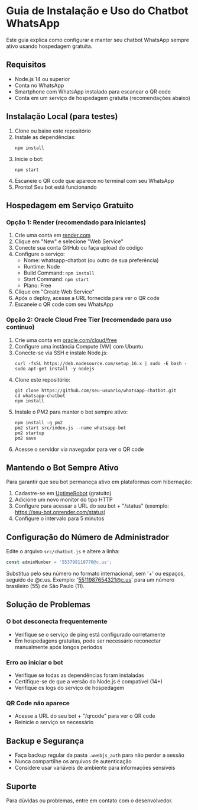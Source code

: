 # Guia de Instalação e Uso do Chatbot WhatsApp

Este guia explica como configurar e manter seu chatbot WhatsApp sempre ativo usando hospedagem gratuita.

## Requisitos

- Node.js 14 ou superior
- Conta no WhatsApp
- Smartphone com WhatsApp instalado para escanear o QR code
- Conta em um serviço de hospedagem gratuita (recomendações abaixo)

## Instalação Local (para testes)

1. Clone ou baixe este repositório
2. Instale as dependências:
   ```
   npm install
   ```
3. Inicie o bot:
   ```
   npm start
   ```
4. Escaneie o QR code que aparece no terminal com seu WhatsApp
5. Pronto! Seu bot está funcionando

## Hospedagem em Serviço Gratuito

### Opção 1: Render (recomendado para iniciantes)

1. Crie uma conta em [render.com](https://render.com)
2. Clique em "New" e selecione "Web Service"
3. Conecte sua conta GitHub ou faça upload do código
4. Configure o serviço:
   - Nome: whatsapp-chatbot (ou outro de sua preferência)
   - Runtime: Node
   - Build Command: `npm install`
   - Start Command: `npm start`
   - Plano: Free
5. Clique em "Create Web Service"
6. Após o deploy, acesse a URL fornecida para ver o QR code
7. Escaneie o QR code com seu WhatsApp

### Opção 2: Oracle Cloud Free Tier (recomendado para uso contínuo)

1. Crie uma conta em [oracle.com/cloud/free](https://oracle.com/cloud/free)
2. Configure uma instância Compute (VM) com Ubuntu
3. Conecte-se via SSH e instale Node.js:
   ```
   curl -fsSL https://deb.nodesource.com/setup_16.x | sudo -E bash -
   sudo apt-get install -y nodejs
   ```
4. Clone este repositório:
   ```
   git clone https://github.com/seu-usuario/whatsapp-chatbot.git
   cd whatsapp-chatbot
   npm install
   ```
5. Instale o PM2 para manter o bot sempre ativo:
   ```
   npm install -g pm2
   pm2 start src/index.js --name whatsapp-bot
   pm2 startup
   pm2 save
   ```
6. Acesse o servidor via navegador para ver o QR code

## Mantendo o Bot Sempre Ativo

Para garantir que seu bot permaneça ativo em plataformas com hibernação:

1. Cadastre-se em [UptimeRobot](https://uptimerobot.com) (gratuito)
2. Adicione um novo monitor do tipo HTTP
3. Configure para acessar a URL do seu bot + "/status" (exemplo: https://seu-bot.onrender.com/status)
4. Configure o intervalo para 5 minutos

## Configuração do Número de Administrador

Edite o arquivo `src/chatbot.js` e altere a linha:

```javascript
const adminNumber = '553798118770@c.us';
```

Substitua pelo seu número no formato internacional, sem '+' ou espaços, seguido de @c.us.
Exemplo: '5511987654321@c.us' para um número brasileiro (55) de São Paulo (11).

## Solução de Problemas

### O bot desconecta frequentemente

- Verifique se o serviço de ping está configurado corretamente
- Em hospedagens gratuitas, pode ser necessário reconectar manualmente após longos períodos

### Erro ao iniciar o bot

- Verifique se todas as dependências foram instaladas
- Certifique-se de que a versão do Node.js é compatível (14+)
- Verifique os logs do serviço de hospedagem

### QR Code não aparece

- Acesse a URL do seu bot + "/qrcode" para ver o QR code
- Reinicie o serviço se necessário

## Backup e Segurança

- Faça backup regular da pasta `.wwebjs_auth` para não perder a sessão
- Nunca compartilhe os arquivos de autenticação
- Considere usar variáveis de ambiente para informações sensíveis

## Suporte

Para dúvidas ou problemas, entre em contato com o desenvolvedor.
